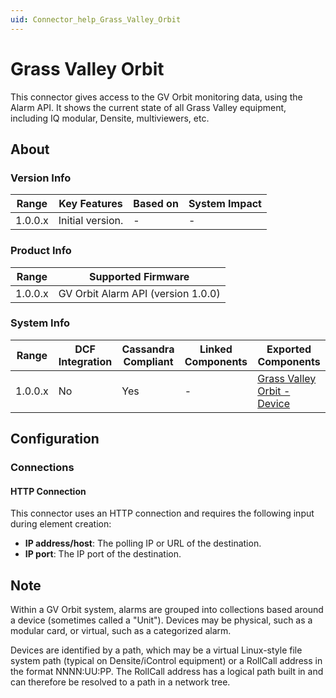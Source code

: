 ```yaml
---
uid: Connector_help_Grass_Valley_Orbit
---
```


# Grass Valley Orbit

This connector gives access to the GV Orbit monitoring data, using the Alarm API. It shows the current state of all Grass Valley equipment, including IQ modular, Densite, multiviewers, etc.

## About

### Version Info

| **Range** | **Key Features** | **Based on** | **System Impact** |
|-----------|------------------|--------------|-------------------|
| 1.0.0.x   | Initial version. | \-           | \-                |

### Product Info

| **Range** | **Supported Firmware**             |
|-----------|------------------------------------|
| 1.0.0.x   | GV Orbit Alarm API (version 1.0.0) |

### System Info

| **Range** | **DCF Integration** | **Cassandra Compliant** | **Linked Components** | **Exported Components**                                                                |
|-----------|---------------------|-------------------------|-----------------------|----------------------------------------------------------------------------------------|
| 1.0.0.x   | No                  | Yes                     | \-                    | [Grass Valley Orbit - Device](xref:Connector_help_Grass_Valley_Orbit_-_Device) |

## Configuration

### Connections

#### HTTP Connection

This connector uses an HTTP connection and requires the following input during element creation:

- **IP address/host**: The polling IP or URL of the destination.
- **IP port**: The IP port of the destination.

## Note

Within a GV Orbit system, alarms are grouped into collections based around a device (sometimes called a "Unit"). Devices may be physical, such as a modular card, or virtual, such as a categorized alarm.

Devices are identified by a path, which may be a virtual Linux-style file system path (typical on Densite/iControl equipment) or a RollCall address in the format NNNN:UU:PP. The RollCall address has a logical path built in and can therefore be resolved to a path in a network tree.
